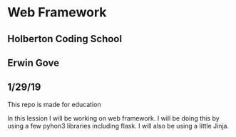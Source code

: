 # Web Framework
## Holberton Coding School
## Erwin Gove
## 1/29/19

This repo is made for education

In this lession I will be working on web framework. I will be doing this by
using a few pyhon3 libraries including flask. I will also be using a little
Jinja.